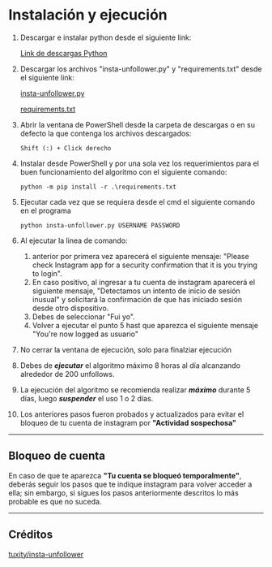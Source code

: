 # Instalación y ejecución

1. Descargar e instalar python desde el siguiente link:

    [Link de descargas Python](https://www.python.org/downloads/)

2. Descargar los archivos "insta-unfollower.py" y "requirements.txt" desde el siguiente link:

    [insta-unfollower.py](https://drive.google.com/open?id=1JIMLpJ6ADX5VHkttwMCX5zmODvCPAYXy&authuser=daniel.arbelaez.alvarez%40gmail.com&usp=drive_fs)

    [requirements.txt](https://drive.google.com/open?id=1JDJGuwu5YKxK81dTavIZFb6rhS9J9yhy&authuser=daniel.arbelaez.alvarez%40gmail.com&usp=drive_fs)

3. Abrir la ventana de PowerShell desde la carpeta de descargas o en su defecto la que contenga los archivos descargados:

   ~~~~
   Shift (:) + Click derecho
   ~~~~
   
4. Instalar desde PowerShell y por una sola vez los requerimientos para el buen funcionamiento del algoritmo con el siguiente comando:
    ~~~~
    python -m pip install -r .\requirements.txt
    ~~~~
5. Ejecutar cada vez que se requiera desde el cmd el siguiente comando en el programa 
    ~~~~
    python insta-unfollower.py USERNAME PASSWORD
    ~~~~
6. Al ejecutar la linea de comando:
   1.  anterior por primera vez aparecerá el siguiente mensaje: "Please check Instagram app for a security confirmation that it is you trying to login". 
   2.  En caso positivo, al ingresar a tu cuenta de instagram aparecerá el siguiente mensaje, "Detectamos un intento de inicio de sesión inusual" y solicitará la confirmación de que has iniciado sesión desde otro dispositivo. 
   3.  Debes de seleccionar "Fui yo".
   4.  Volver a ejecutar el punto 5 hast que aparezca el siguiente mensaje "You're now logged as usuario"
7. No cerrar la ventana de ejecución, solo para finalziar ejecución
8. Debes de ***ejecutar*** el algoritmo máximo 8 horas al día alcanzando alrededor de 200 unfollows.
9.  La ejecución del algoritmo se recomienda realizar ***máximo*** durante 5 días, luego ***suspender*** el uso 1 o 2 días. 
10. Los anteriores pasos fueron probados y actualizados para evitar el bloqueo de tu cuenta de instagram por **"Actividad sospechosa"**

---
## Bloqueo de cuenta

En caso de que te aparezca **"Tu cuenta se bloqueó temporalmente"**, deberás seguir los pasos que te indique instagram para volver acceder a ella; sin embargo, si sigues los pasos anteriormente descritos lo más probable es que no suceda.

---
## Créditos 
[tuxity/insta-unfollower](https://github.com/tuxity/insta-unfollower)